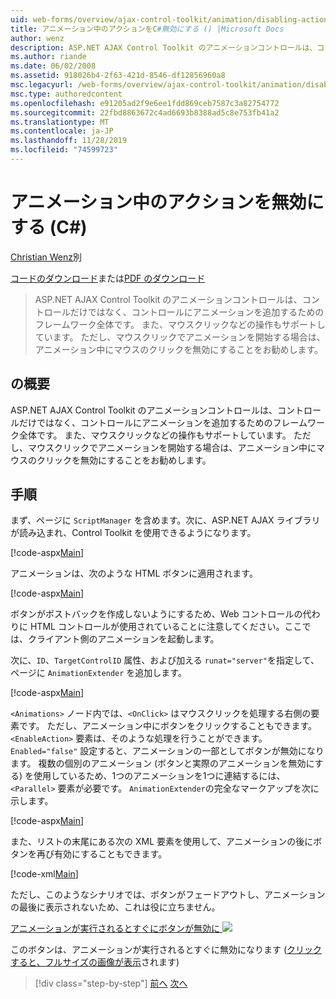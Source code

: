 ```yaml
---
uid: web-forms/overview/ajax-control-toolkit/animation/disabling-actions-during-animation-cs
title: アニメーション中のアクションをC#無効にする () |Microsoft Docs
author: wenz
description: ASP.NET AJAX Control Toolkit のアニメーションコントロールは、コントロールだけではなく、コントロールにアニメーションを追加するためのフレームワーク全体です。 また、操作もサポートしています...
ms.author: riande
ms.date: 06/02/2008
ms.assetid: 918026b4-2f63-421d-8546-df12856960a8
msc.legacyurl: /web-forms/overview/ajax-control-toolkit/animation/disabling-actions-during-animation-cs
msc.type: authoredcontent
ms.openlocfilehash: e91205ad2f9e6ee1fdd869ceb7587c3a82754772
ms.sourcegitcommit: 22fbd8863672c4ad6693b8388ad5c8e753fb41a2
ms.translationtype: MT
ms.contentlocale: ja-JP
ms.lasthandoff: 11/28/2019
ms.locfileid: "74599723"
---
```

# <a name="disabling-actions-during-animation-c"></a>アニメーション中のアクションを無効にする (C#)

[Christian Wenz](https://github.com/wenz)別

[コードのダウンロード](https://download.microsoft.com/download/f/9/a/f9a26acd-8df4-4484-8a18-199e4598f411/Animation7.cs.zip)または[PDF のダウンロード](https://download.microsoft.com/download/6/7/1/6718d452-ff89-4d3f-a90e-c74ec2d636a3/animation7CS.pdf)

> ASP.NET AJAX Control Toolkit のアニメーションコントロールは、コントロールだけではなく、コントロールにアニメーションを追加するためのフレームワーク全体です。 また、マウスクリックなどの操作もサポートしています。 ただし、マウスクリックでアニメーションを開始する場合は、アニメーション中にマウスのクリックを無効にすることをお勧めします。

## <a name="overview"></a>の概要

ASP.NET AJAX Control Toolkit のアニメーションコントロールは、コントロールだけではなく、コントロールにアニメーションを追加するためのフレームワーク全体です。 また、マウスクリックなどの操作もサポートしています。 ただし、マウスクリックでアニメーションを開始する場合は、アニメーション中にマウスのクリックを無効にすることをお勧めします。

## <a name="steps"></a>手順

まず、ページに `ScriptManager` を含めます。次に、ASP.NET AJAX ライブラリが読み込まれ、Control Toolkit を使用できるようになります。

[!code-aspx[Main](disabling-actions-during-animation-cs/samples/sample1.aspx)]

アニメーションは、次のような HTML ボタンに適用されます。

[!code-aspx[Main](disabling-actions-during-animation-cs/samples/sample2.aspx)]

ボタンがポストバックを作成しないようにするため、Web コントロールの代わりに HTML コントロールが使用されていることに注意してください。ここでは、クライアント側のアニメーションを起動します。

次に、`ID`、`TargetControlID` 属性、および加える `runat="server"`を指定して、ページに `AnimationExtender` を追加します。

[!code-aspx[Main](disabling-actions-during-animation-cs/samples/sample3.aspx)]

`<Animations>` ノード内では、`<OnClick>` はマウスクリックを処理する右側の要素です。 ただし、アニメーション中にボタンをクリックすることもできます。 `<EnableAction>` 要素は、そのような処理を行うことができます。 `Enabled="false"` 設定すると、アニメーションの一部としてボタンが無効になります。 複数の個別のアニメーション (ボタンと実際のアニメーションを無効にする) を使用しているため、1つのアニメーションを1つに連結するには、`<Parallel>` 要素が必要です。 `AnimationExtender`の完全なマークアップを次に示します。

[!code-aspx[Main](disabling-actions-during-animation-cs/samples/sample4.aspx)]

また、リストの末尾にある次の XML 要素を使用して、アニメーションの後にボタンを再び有効にすることもできます。

[!code-xml[Main](disabling-actions-during-animation-cs/samples/sample5.xml)]

ただし、このようなシナリオでは、ボタンがフェードアウトし、アニメーションの最後に表示されないため、これは役に立ちません。

[アニメーションが実行されるとすぐにボタンが無効に ![](disabling-actions-during-animation-cs/_static/image2.png)](disabling-actions-during-animation-cs/_static/image1.png)

このボタンは、アニメーションが実行されるとすぐに無効になります ([クリックすると、フルサイズの画像が表示](disabling-actions-during-animation-cs/_static/image3.png)されます)

> [!div class="step-by-step"]
> [前へ](animating-in-response-to-user-interaction-cs.md)
> [次へ](triggering-an-animation-in-another-control-cs.md)
